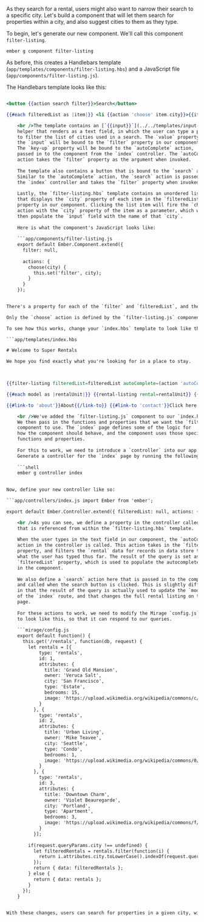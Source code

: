 As they search for a rental, users might also want to narrow their search to a specific city. Let's build a component that will let them search for properties within a city, and also suggest cities to them as they type.

To begin, let's generate our new component. We'll call this component `filter-listing`.

```shell
ember g component filter-listing
```

As before, this creates a Handlebars template (`app/templates/components/filter-listing.hbs`) and a JavaScript file (`app/components/filter-listing.js`).

The Handlebars template looks like this:

```app/templates/components/filter-listing.hbs City: {{input value=filter key-up=(action autoComplete filter)}}

<button {{action search filter}}>Search</button>

{{#each filteredList as |item|}} <li {{action 'choose' item.city}}>{{item.city}}</li> {{/each}} 

    <br />The template contains an [`{{input}}`](../../templates/input-helpers)
    helper that renders as a text field, in which the user can type a pattern
    to filter the list of cities used in a search. The `value` property of
    the `input` will be bound to the `filter` property in our component.
    The `key-up` property will be bound to the `autoComplete` action,
    passed in to the component from the `index` controller. The `autoComplete`
    action takes the `filter` property as the argument when invoked.
    
    The template also contains a button that is bound to the `search` action.
    Similar to the `autoComplete` action, the `search` action is passed in from
    the `index` controller and takes the `filter` property when invoked.
    
    Lastly, the `filter-listing.hbs` template contains an unordered list,
    that displays the `city` property of each item in the `filteredList`
    property in our component. Clicking the list item will fire the `choose`
    action with the `city` property of the item as a parameter, which will
    then populate the `input` field with the name of that `city`.
    
    Here is what the component's JavaScript looks like:
    
    ```app/components/filter-listing.js
    export default Ember.Component.extend({
      filter: null,
    
      actions: {
        choose(city) {
          this.set('filter', city);
        }
      }
    });
    

There's a property for each of the `filter` and `filteredList`, and the `choose` action as described above.

Only the `choose` action is defined by the `filter-listing.js` component. Both the `autoComplete` and `search` actions are \[passed\] (../../components/triggering-changes-with-actions/#toc_passing-the-action-to-the-component) in by the calling object. This is a pattern known as *closure actions*.

To see how this works, change your `index.hbs` template to look like this:

```app/templates/index.hbs 

# Welcome to Super Rentals 

We hope you find exactly what you're looking for in a place to stay.   
  


{{filter-listing filteredList=filteredList autoComplete=(action 'autoComplete') search=(action 'search')}}

{{#each model as |rentalUnit|}} {{rental-listing rental=rentalUnit}} {{/each}}

{{#link-to 'about'}}About{{/link-to}} {{#link-to 'contact'}}Click here to contact us.{{/link-to}}

    <br />We've added the `filter-listing.js` component to our `index.hbs` template.
    We then pass in the functions and properties that we want the `filter-listing`
    component to use. The `index` page defines some of the logic for
    how the component should behave, and the component uses those specific
    functions and properties.
    
    For this to work, we need to introduce a `controller` into our app.
    Generate a controller for the `index` page by running the following:
    
    ```shell
    ember g controller index
    

Now, define your new controller like so:

```app/controllers/index.js import Ember from 'ember';

export default Ember.Controller.extend({ filteredList: null, actions: { autoComplete(param) { if (param !== '') { this.get('store').query('rental', { city: param }).then((result) => this.set('filteredList', result)); } else { this.set('filteredList', null); } }, search(param) { if (param !== '') { this.get('store').query('rental', { city: param }).then((result) => this.set('model', result)); } else { this.get('store').findAll('rental').then((result) => this.set('model', result)); } } } });

    <br />As you can see, we define a property in the controller called `filteredList`,
    that is referenced from within the `filter-listing.hbs` template.
    
    When the user types in the text field in our component, the `autoComplete`
    action in the controller is called. This action takes in the `filter`
    property, and filters the `rental` data for records in data store that match
    what the user has typed thus far. The result of the query is set as the
    `filteredList` property, which is used to populate the autocomplete list
    in the component.
    
    We also define a `search` action here that is passed in to the component,
    and called when the search button is clicked. This is slightly different
    in that the result of the query is actually used to update the `model`
    of the `index` route, and that changes the full rental listing on the
    page.
    
    For these actions to work, we need to modify the Mirage `config.js` file
    to look like this, so that it can respond to our queries.
    
    ```mirage/config.js
    export default function() {
      this.get('/rentals', function(db, request) {
        let rentals = [{
            type: 'rentals',
            id: 1,
            attributes: {
              title: 'Grand Old Mansion',
              owner: 'Veruca Salt',
              city: 'San Francisco',
              type: 'Estate',
              bedrooms: 15,
              image: 'https://upload.wikimedia.org/wikipedia/commons/c/cb/Crane_estate_(5).jpg'
            }
          }, {
            type: 'rentals',
            id: 2,
            attributes: {
              title: 'Urban Living',
              owner: 'Mike Teavee',
              city: 'Seattle',
              type: 'Condo',
              bedrooms: 1,
              image: 'https://upload.wikimedia.org/wikipedia/commons/0/0e/Alfonso_13_Highrise_Tegucigalpa.jpg'
            }
          }, {
            type: 'rentals',
            id: 3,
            attributes: {
              title: 'Downtown Charm',
              owner: 'Violet Beauregarde',
              city: 'Portland',
              type: 'Apartment',
              bedrooms: 3,
              image: 'https://upload.wikimedia.org/wikipedia/commons/f/f7/Wheeldon_Apartment_Building_-_Portland_Oregon.jpg'
            }
          }];
    
        if(request.queryParams.city !== undefined) {
          let filteredRentals = rentals.filter(function(i) {
            return i.attributes.city.toLowerCase().indexOf(request.queryParams.city.toLowerCase()) !== -1;
          });
          return { data: filteredRentals };
        } else {
          return { data: rentals };
        }
      });
    }
    

With these changes, users can search for properties in a given city, with a search field that provides suggestions as they type.